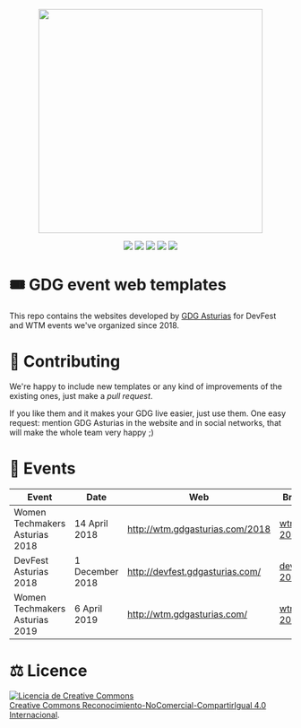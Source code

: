 <p align="center">
  <img src="./.github/logos/gdg-asturias.png"  width="400">
</p>
<p align="center">
  <a href="https://meetup.com/GDG-Asturias"><img src="https://img.shields.io/badge/meetup-link-red.svg"/></a>
  <a href="https://gdgasturias.com"><img src="https://img.shields.io/badge/web-link-green.svg"/></a>
  <a href="https://twitter.com/gdgasturias"><img src="https://img.shields.io/badge/twitter-link-9cf.svg"/></a>
  <a href="https://facebook.com/gdgasturias"><img src="https://img.shields.io/badge/facebook-link-blue.svg"/></a>
  <a href="https://instagram.com/gdgasturias"><img src="https://img.shields.io/badge/instagram-link-brown.svg"/></a>
</p>

# 🎟 GDG event web templates

This repo contains the websites developed by [GDG Asturias](https://www.meetup.com/es-ES/GDG-Asturias) for DevFest and WTM events we've organized since 2018.

# 🥳 Contributing

We're happy to include new templates or any kind of improvements of the existing ones, just make a _pull request_.

If you like them and it makes your GDG live easier, just use them. One easy request: mention GDG Asturias in the website and in social networks, that will make the whole team very happy ;)

# 📅 Events

| Event                         | Date          | Web                             | Branch                                                                        | Framework     |
| ------------------------------ | -------------- | ------------------------------- | --------------------------------------------------------------------------- | ------------- |
| Women Techmakers Asturias 2018 | 14 April 2018    | http://wtm.gdgasturias.com/2018 | [wtm-2018](https://github.com/SantiMA10/Event-Keeper/tree/wtm-2018)         | Vue 2.5       |
| DevFest Asturias 2018          | 1 December 2018 | http://devfest.gdgasturias.com/ | [devfest-2018](https://github.com/SantiMA10/Event-Keeper/tree/devfest-2018) | VuePress 0.14 |
| Women Techmakers Asturias 2019 | 6 April 2019     | http://wtm.gdgasturias.com/     | [wtm-2019](https://github.com/SantiMA10/Event-Keeper/tree/wtm-2019)         | NuxtJS 2.6    |

# ⚖️ Licence

<a rel="license" href="http://creativecommons.org/licenses/by-nc-sa/4.0/"><img alt="Licencia de Creative Commons" style="border-width:0" src="https://i.creativecommons.org/l/by-nc-sa/4.0/88x31.png" /></a><br /> <a rel="license" href="http://creativecommons.org/licenses/by-nc-sa/4.0/"> Creative Commons Reconocimiento-NoComercial-CompartirIgual 4.0 Internacional</a>.
